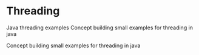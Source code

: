 # Threading
Java threading examples
Concept building small examples for threading in java

Concept building small examples for threading in java
